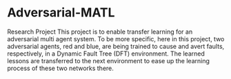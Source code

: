 # Adversarial-MATL
Research Project
This project is to enable transfer learning for an adversarial multi agent system. To be more specific, here in this project, two adversarial agents, red and blue, are being trained to cause and avert faults, respectively, in a Dynamic Fault Tree (DFT) environment. The learned lessons are transferred to the next environment to ease up the learning process of these two networks there.
